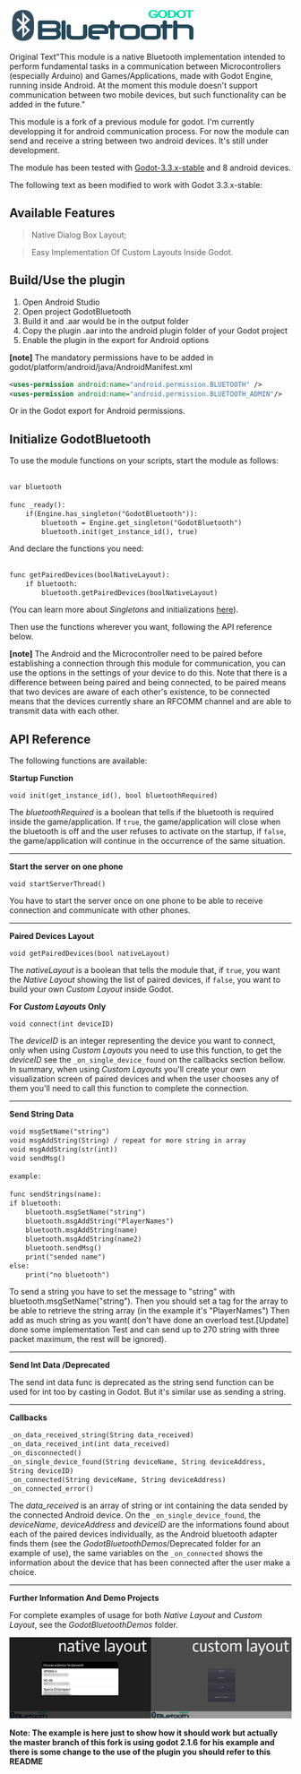 ![Godot Bluetooth](/_img_/header.png?raw=true "Godot Bluetooth")

Original Text"This module is a native Bluetooth implementation intended to perform fundamental tasks in a communication between Microcontrollers (especially Arduino) and Games/Applications, made with Godot Engine, running inside Android. At the moment this module doesn't support communication between two mobile devices, but such functionality can be added in the future."

This module is a fork of a previous module for godot. I'm currently developping it for android communication process.
For now the module can send and receive a string between two android devices. It's still under development.

The module has been tested with [Godot-3.3.x-stable](https://github.com/godotengine/godot/releases) and 8 android devices.

The following text as been modified to work with Godot 3.3.x-stable:

## Available Features
> Native Dialog Box Layout;

> Easy Implementation Of Custom Layouts Inside Godot. 

## Build/Use the plugin

1. Open Android Studio
2. Open project GodotBluetooth
3. Build it and .aar would be in the output folder
4. Copy the plugin .aar into the android plugin folder of your Godot project
5. Enable the plugin in the export for Android options

**[note]** The mandatory permissions have to be added in godot/platform/android/java/AndroidManifest.xml


```XML
<uses-permission android:name="android.permission.BLUETOOTH" />
<uses-permission android:name="android.permission.BLUETOOTH_ADMIN"/>
```

Or in the Godot export for Android permissions.

## Initialize GodotBluetooth
To use the module functions on your scripts, start the module as follows: 

```GDScript

var bluetooth

func _ready():
	if(Engine.has_singleton("GodotBluetooth")):
		bluetooth = Engine.get_singleton("GodotBluetooth")
		bluetooth.init(get_instance_id(), true)

```

And declare the functions you need:

```GDScript

func getPairedDevices(boolNativeLayout):
	if bluetooth:
		bluetooth.getPairedDevices(boolNativeLayout)

```
(You can learn more about *Singletons* and initializations [here](http://docs.godotengine.org/en/stable/tutorials/step_by_step/singletons_autoload.html)). 


Then use the functions wherever you want, following the API reference below. 

**[note]** The Android and the Microcontroller need to be paired before establishing a connection through this module for communication, you can use the options in the settings of your device to do this. Note that there is a difference between being paired and being connected, to be paired means that two devices are aware of each other's existence, to be connected means that the devices currently share an RFCOMM channel and are able to transmit data with each other.

## API Reference
The following functions are available:

**Startup Function**

```GDScript
void init(get_instance_id(), bool bluetoothRequired)
```
The *bluetoothRequired* is a boolean that tells if the bluetooth is required inside the game/application. If `true`, the game/application will close when the bluetooth is off and the user refuses to activate on the startup, if `false`, the game/application will continue in the occurrence of the same situation.

___

**Start the server on one phone**

```GDScript
void startServerThread()
```

You have to start the server once on one phone to be able to receive connection and communicate with other phones.
___

**Paired Devices Layout**

```GDScript
void getPairedDevices(bool nativeLayout)
```
The *nativeLayout* is a boolean that tells the module that, if `true`, you want the *Native Layout* showing the list of paired devices, if `false`, you want to build your own *Custom Layout* inside Godot.  

**For *Custom Layouts* Only**

```GDScript
void connect(int deviceID)
```
The *deviceID* is an integer representing the device you want to connect, only when using *Custom Layouts* you need to use this function, to get the *deviceID* see the `_on_single_device_found` on the callbacks section bellow. In summary, when using *Custom Layouts* you'll create your own visualization screen of paired devices and when the user chooses any of them you'll need to call this function to complete the connection.

___

**Send String Data**

```GDScript
void msgSetName("string")
void msgAddString(String) / repeat for more string in array
void msgAddString(str(int))
void sendMsg()

example:

func sendStrings(name):
if bluetooth:
    bluetooth.msgSetName("string")
    bluetooth.msgAddString("PlayerNames")
    bluetooth.msgAddString(name)
    bluetooth.msgAddString(name2)
    bluetooth.sendMsg()
    print("sended name")
else:
    print("no bluetooth")

```
To send a string you have to set the message to "string" with bluetooth.msgSetName("string").
Then you should set a tag for the array to be able to retrieve the string array (in the example it's "PlayerNames")
Then add as much string as you want( don't have done an overload test.[Update] done some implementation Test and can send up to 270 string with three packet maximum, the rest will be ignored). 

___

**Send Int Data /Deprecated**


The send int data func is deprecated as the string send function can be used for int too by casting in Godot.
But it's similar use as sending a string.
___

**Callbacks**

```GDScript
_on_data_received_string(String data_received)
_on_data_received_int(int data_received)
_on_disconnected()
_on_single_device_found(String deviceName, String deviceAddress, String deviceID)
_on_connected(String deviceName, String deviceAddress)
_on_connected_error()
```
The *data_received* is an array of string or int containing the data sended by the connected Android device. On the `_on_single_device_found`, the *deviceName*, *deviceAddress* and *deviceID* are the informations found about each of the paired devices individually, as the Android bluetooth adapter finds them (see the *GodotBluetoothDemos*/Deprecated folder for an example of use), the same variables on the `_on_connected` shows the information about the device that has been connected after the user make a choice.

___

**Further Information And Demo Projects**

For complete examples of usage for both *Native Layout* and *Custom Layout*, see the *GodotBluetoothDemos* folder. 

![Godot Bluetooth](/_img_/layouts.png?raw=true "Native and Custom Layouts")

**Note: The example is here just to show how it should work but actually the master branch of this fork is using godot 2.1.6 for his example and there is some change to the use of the plugin you should refer to this README**

